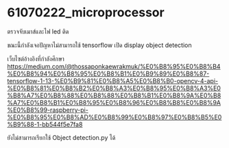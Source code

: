 # 61070222_microprocessor

ตรวจจับเมาส์และไฟ led ติด

ขณะนี้กำลังเจอปัญหาไม่สามารถใช้ tensorflow เปิด display object detection

เว็บไซต์อ้างอิงที่กำลังศึกษา
https://medium.com/@thossaponkaewrakmuk/%E0%B8%95%E0%B8%B4%E0%B8%94%E0%B8%95%E0%B8%B1%E0%B9%89%E0%B8%87-tensorflow-1-13-%E0%B9%81%E0%B8%A5%E0%B8%B0-opencv-4-api-%E0%B8%81%E0%B8%B2%E0%B8%A3%E0%B8%95%E0%B8%A3%E0%B8%A7%E0%B8%88%E0%B8%88%E0%B8%B1%E0%B8%9A%E0%B8%A7%E0%B8%B1%E0%B8%95%E0%B8%96%E0%B8%B8%E0%B8%9A%E0%B8%99-raspberry-pi-%E0%B8%95%E0%B8%AD%E0%B8%99%E0%B8%97%E0%B8%B5%E0%B9%88-1-bb544f5e7fa8

ยังไม่สามารถเรียกใช้ Object detection.py ได้
